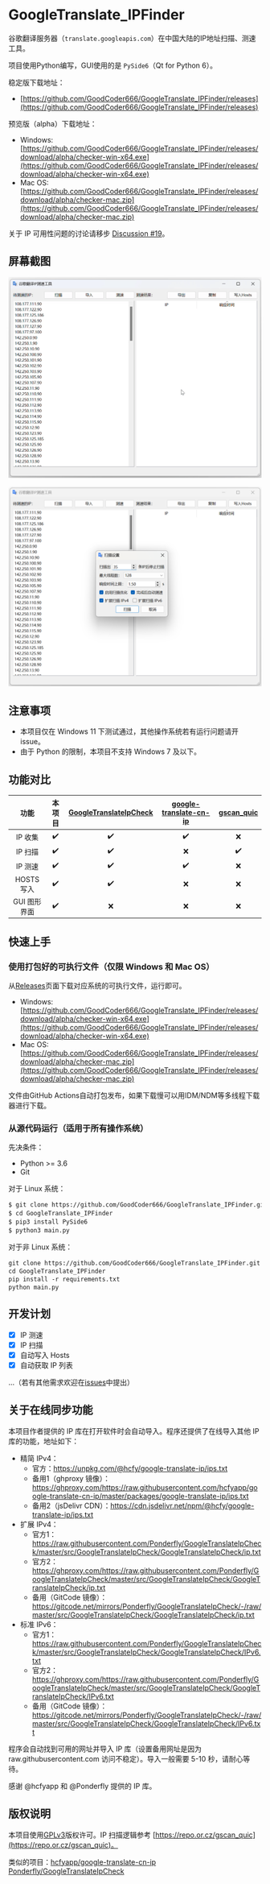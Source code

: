 # GoogleTranslate_IPFinder

谷歌翻译服务器（`translate.googleapis.com`）在中国大陆的IP地址扫描、测速工具。

项目使用Python编写，GUI使用的是 `PySide6`（Qt for Python 6）。

稳定版下载地址：

- [https://github.com/GoodCoder666/GoogleTranslate_IPFinder/releases](https://github.com/GoodCoder666/GoogleTranslate_IPFinder/releases)

预览版（alpha）下载地址：

- Windows: [https://github.com/GoodCoder666/GoogleTranslate_IPFinder/releases/download/alpha/checker-win-x64.exe](https://github.com/GoodCoder666/GoogleTranslate_IPFinder/releases/download/alpha/checker-win-x64.exe)
- Mac OS: [https://github.com/GoodCoder666/GoogleTranslate_IPFinder/releases/download/alpha/checker-mac.zip](https://github.com/GoodCoder666/GoogleTranslate_IPFinder/releases/download/alpha/checker-mac.zip)

关于 IP 可用性问题的讨论请移步 [Discussion #19](https://github.com/GoodCoder666/GoogleTranslate_IPFinder/discussions/19)。

## 屏幕截图

![](screenshots/1.gif)

![](screenshots/2.png)

## 注意事项

- 本项目仅在 Windows 11 下测试通过，其他操作系统若有运行问题请开 issue。
- 由于 Python 的限制，本项目不支持 Windows 7 及以下。

## 功能对比

|     功能     |       本项目       | [GoogleTranslateIpCheck](https://github.com/Ponderfly/GoogleTranslateIpCheck) | [google-translate-cn-ip](https://github.com/hcfyapp/google-translate-cn-ip) | [gscan_quic](https://github.com/Kisesy/gscan_quic) |
| :----------: | :----------------: | :----------------------------------------------------------: | :----------------------------------------------------------: | :------------------------------------------------: |
|   IP 收集    | :heavy_check_mark: |                      :heavy_check_mark:                      |                      :heavy_check_mark:                      |                        :x:                         |
|   IP 扫描    | :heavy_check_mark: |                      :heavy_check_mark:                      |                             :x:                              |                 :heavy_check_mark:                 |
|   IP 测速    | :heavy_check_mark: |                      :heavy_check_mark:                      |                      :heavy_check_mark:                      |                        :x:                         |
|  HOSTS 写入  | :heavy_check_mark: |                      :heavy_check_mark:                      |                             :x:                              |                        :x:                         |
| GUI 图形界面 | :heavy_check_mark: |                             :x:                              |                             :x:                              |                        :x:                         |

## 快速上手

### 使用打包好的可执行文件（仅限 Windows 和 Mac OS）

从[Releases](https://github.com/GoodCoder666/GoogleTranslate_IPFinder/releases/tag/alpha)页面下载对应系统的可执行文件，运行即可。

- Windows: [https://github.com/GoodCoder666/GoogleTranslate_IPFinder/releases/download/alpha/checker-win-x64.exe](https://github.com/GoodCoder666/GoogleTranslate_IPFinder/releases/download/alpha/checker-win-x64.exe)
- Mac OS: [https://github.com/GoodCoder666/GoogleTranslate_IPFinder/releases/download/alpha/checker-mac.zip](https://github.com/GoodCoder666/GoogleTranslate_IPFinder/releases/download/alpha/checker-mac.zip)

文件由GitHub Actions自动打包发布，如果下载慢可以用IDM/NDM等多线程下载器进行下载。

### 从源代码运行（适用于所有操作系统）

先决条件：

- Python >= 3.6
- Git

对于 Linux 系统：

```bash
$ git clone https://github.com/GoodCoder666/GoogleTranslate_IPFinder.git
$ cd GoogleTranslate_IPFinder
$ pip3 install PySide6
$ python3 main.py
```

对于非 Linux 系统：

```shell
git clone https://github.com/GoodCoder666/GoogleTranslate_IPFinder.git
cd GoogleTranslate_IPFinder
pip install -r requirements.txt
python main.py
```

## 开发计划

- [X] IP 测速
- [X] IP 扫描
- [x] 自动写入 Hosts
- [x] 自动获取 IP 列表

...（若有其他需求欢迎在[issues](https://github.com/GoodCoder666/GoogleTranslate_IPFinder/issues)中提出）

## 关于在线同步功能

本项目作者提供的 IP 库在打开软件时会自动导入。程序还提供了在线导入其他 IP 库的功能，地址如下：

- 精简 IPv4：
  - 官方：https://unpkg.com/@hcfy/google-translate-ip/ips.txt
  - 备用1（ghproxy 镜像）：https://ghproxy.com/https://raw.githubusercontent.com/hcfyapp/google-translate-cn-ip/master/packages/google-translate-ip/ips.txt
  - 备用2（jsDelivr CDN）：https://cdn.jsdelivr.net/npm/@hcfy/google-translate-ip/ips.txt
- 扩展 IPv4：
  - 官方1：https://raw.githubusercontent.com/Ponderfly/GoogleTranslateIpCheck/master/src/GoogleTranslateIpCheck/GoogleTranslateIpCheck/ip.txt
  - 官方2：https://ghproxy.com/https://raw.githubusercontent.com/Ponderfly/GoogleTranslateIpCheck/master/src/GoogleTranslateIpCheck/GoogleTranslateIpCheck/ip.txt
  - 备用（GitCode 镜像）：https://gitcode.net/mirrors/Ponderfly/GoogleTranslateIpCheck/-/raw/master/src/GoogleTranslateIpCheck/GoogleTranslateIpCheck/ip.txt
- 标准 IPv6：
  - 官方1：https://raw.githubusercontent.com/Ponderfly/GoogleTranslateIpCheck/master/src/GoogleTranslateIpCheck/GoogleTranslateIpCheck/IPv6.txt
  - 官方2：https://ghproxy.com/https://raw.githubusercontent.com/Ponderfly/GoogleTranslateIpCheck/master/src/GoogleTranslateIpCheck/GoogleTranslateIpCheck/IPv6.txt
  - 备用（GitCode 镜像）：https://gitcode.net/mirrors/Ponderfly/GoogleTranslateIpCheck/-/raw/master/src/GoogleTranslateIpCheck/GoogleTranslateIpCheck/IPv6.txt

程序会自动找到可用的网址并导入 IP 库（设置备用网址是因为 raw.githubusercontent.com 访问不稳定）。导入一般需要 5-10 秒，请耐心等待。

感谢 @hcfyapp 和 @Ponderfly 提供的 IP 库。

## 版权说明

本项目使用[GPLv3](https://github.com/GoodCoder666/GoogleTranslate_IPFinder/blob/main/LICENSE)版权许可。IP 扫描逻辑参考 [https://repo.or.cz/gscan_quic](https://repo.or.cz/gscan_quic)。

类似的项目：[hcfyapp/google-translate-cn-ip](https://github.com/hcfyapp/google-translate-cn-ip) [Ponderfly/GoogleTranslateIpCheck](https://github.com/Ponderfly/GoogleTranslateIpCheck)